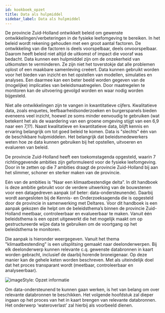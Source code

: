 ```yaml
---
id: kookboek_opzet
title: Data als hulpmiddel
sidebar_label: Data als hulpmiddel
---
```


De provincie Zuid-Holland ontwikkelt beleid om gewenste ontwikkelingen/verbeteringen in de fysieke leefomgeving te bereiken. In het beleid wordt rekening gehouden met een groot aantal factoren. De ontwikkeling van die factoren is deels voorspelbaar, deels onvoorspelbaar. Daarom heeft beleid niet altijd de uitkomst of impact die vooraf was bedacht. Data kunnen een hulpmiddel zijn om de onzekerheid van uitkomsten te verminderen. Ze zijn niet het toverstokje dat alle problemen oplost of een maakbare samenleving creëert. Data kunnen gebruikt worden voor het bieden van inzicht en het opstellen van modellen, simulaties en analyses. Een daarmee kan een beter beeld worden gegeven van de (mogelijke) implicaties van beleidsmaatregelen. Door maatregelen te monitoren kan de uitvoering gevolgd worden en waar nodig worden bijgesteld.

Niet alle ontwikkelingen zijn te vangen in kwantitatieve cijfers. Kwalitatieve data, zoals enquetes, leefbaarheidsonderzoeken en burgerspanels bieden eveneens veel inzicht, hoewel ze soms minder eenvoudig te gebruiken (wat betekent het als de waardering van een groene omgeving stijgt van een 6,9 naar een 7,1?). Naast kwalitatieve en kwantitatieve data, blijft kennis en ervaring belangrijk om tot goed beleid te komen. Data is "slechts" één van de beschikbare hulpmiddelen. Het belangrijk dat beleidsmedewerkers weten hoe ze data kunnen gebruiken bij het opstellen, uitvoeren en evalueren van beleid. 

De provincie Zuid-Holland heeft een toekomstagenda opgesteld, waarin 7 richtinggevende ambities zijn geformuleerd voor de fysieke leefomgeving. Door in te zetten op die 7 ambities draagt de provincie Zuid-Holland bij aan het slimmer, schoner en sterker maken van de provincie. 

Eén van de ambities is “Naar een klimaatbestendige delta”. In dit handboek is deze ambitie gebruikt voor de verdere uitwerking van de bouwstenen voor een datagedreven aanpak (of beter: data-ondersteunende). Daarbij wordt aangesloten bij de Kennis- en Onderzoeksagenda die is opgesteld door de provincie in samenwerking met Deltares. Voor dit handboek is een aanpak gekozen die helpt om de beleidsthema’s binnen de provincie Zuid-Holland meetbaar, controleerbaar en evalueerbaar te maken. Vanuit één beleidsthema is een opzet uitgewerkt die het mogelijk maakt om op gestructureerde wijze data te gebruiken om de voortgang op het beleidsthema te monitoren.

Die aanpak is hieronder weergegeven. Vanuit het thema "klimaatbestending" is een uitsplitsing gemaakt naar deelonderwerpen. Bij elk deelonderwerp kunnen relevante c.q. gewenste databronnen in kaart worden gebracht, inclusief de daarbij horende broneigenaar. Op deze manier kan de gehele keten worden beschreven. Met als uiteindelijk doel dat het proces transparant wordt (meetbaar, controleerbaar en analyseerbaar).

<img class="imageStyle" src="/docs/assets/Kookboek/Opzet_workflow.png" target="_blank" alt="imageStyle: Opzet informatie"/>

Om data-ondersteunend te kunnen gaan werken, is het van belang om over relevante databronnen te beschikken. Het volgende hoofdstuk zal dieper ingaan op het proces van het in kaart brengen van relevante databronnen. Het onderwerp ‘wateroverlast’ zal hierbij als voorbeeld dienen. 